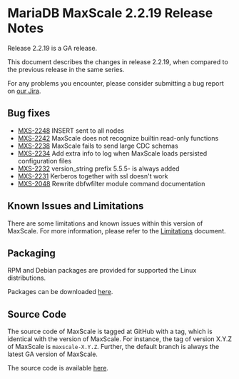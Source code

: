 # MariaDB MaxScale 2.2.19 Release Notes

Release 2.2.19 is a GA release.

This document describes the changes in release 2.2.19, when compared to the
previous release in the same series.

For any problems you encounter, please consider submitting a bug
report on [our Jira](https://jira.mariadb.org/projects/MXS).

## Bug fixes

* [MXS-2248](https://jira.mariadb.org/browse/MXS-2248) INSERT sent to all nodes
* [MXS-2242](https://jira.mariadb.org/browse/MXS-2242) MaxScale does not recognize builtin read-only functions
* [MXS-2238](https://jira.mariadb.org/browse/MXS-2238) MaxScale fails to send large CDC schemas
* [MXS-2234](https://jira.mariadb.org/browse/MXS-2234) Add extra info to log when MaxScale loads persisted configuration files
* [MXS-2232](https://jira.mariadb.org/browse/MXS-2232) version_string prefix 5.5.5- is always added
* [MXS-2231](https://jira.mariadb.org/browse/MXS-2231) Kerberos together with ssl doesn't work
* [MXS-2048](https://jira.mariadb.org/browse/MXS-2048) Rewrite dbfwfilter module command documentation

## Known Issues and Limitations

There are some limitations and known issues within this version of MaxScale.
For more information, please refer to the [Limitations](../About/Limitations.md) document.

## Packaging

RPM and Debian packages are provided for supported the Linux distributions.

Packages can be downloaded [here](https://mariadb.com/downloads/mariadb-tx/maxscale).

## Source Code

The source code of MaxScale is tagged at GitHub with a tag, which is identical
with the version of MaxScale. For instance, the tag of version X.Y.Z of MaxScale
is `maxscale-X.Y.Z`. Further, the default branch is always the latest GA version
of MaxScale.

The source code is available [here](https://github.com/mariadb-corporation/MaxScale).
